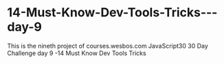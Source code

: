 # 14-Must-Know-Dev-Tools-Tricks---day-9
This is the nineth project of courses.wesbos.com JavaScript30 30 Day Challenge day 9 -14 Must Know Dev Tools Tricks 
